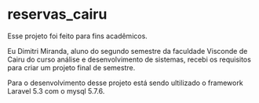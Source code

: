 # reservas_cairu

Esse projeto foi feito para fins acadêmicos.

Eu Dimitri Miranda, aluno do segundo semestre da faculdade Visconde de Cairu 
do curso análise e desenvolvimento de sistemas, recebi os requisitos para criar um projeto final de semestre.


Para o desenvolvimento desse projeto está sendo ultilizado o framework Laravel 5.3 com o  mysql 5.7.6. 
